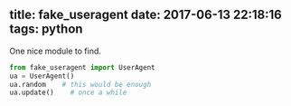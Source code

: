title: fake_useragent
date: 2017-06-13 22:18:16
tags: python
---
One nice module to find.
```python
from fake_useragent import UserAgent
ua = UserAgent()
ua.random    # this would be enough
ua.update()    # once a while
```